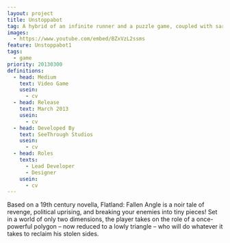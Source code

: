 ```yaml
---
layout: project
title: Unstoppabot
tag: A hybrid of an infinite runner and a puzzle game, coupled with sarcastic wit
images:
  - https://www.youtube.com/embed/BZxVzL2ssms
feature: Unstoppabot1
tags:
  - game
priority: 20130300
definitions:
  - head: Medium
    text: Video Game
    usein:
      - cv
  - head: Release
    text: March 2013
    usein:
      - cv
  - head: Developed By
    text: SeeThrough Studios
    usein:
      - cv
  - head: Roles
    texts:
      - Lead Developer
      - Designer
    usein:
      - cv
---
```

Based on a 19th century novella, Flatland: Fallen Angle is a noir tale of revenge, political uprising, and breaking your enemies into tiny pieces! Set in a world of only two dimensions, the player takes on the role of a once-powerful polygon – now reduced to a lowly triangle – who will do whatever it takes to reclaim his stolen sides.
